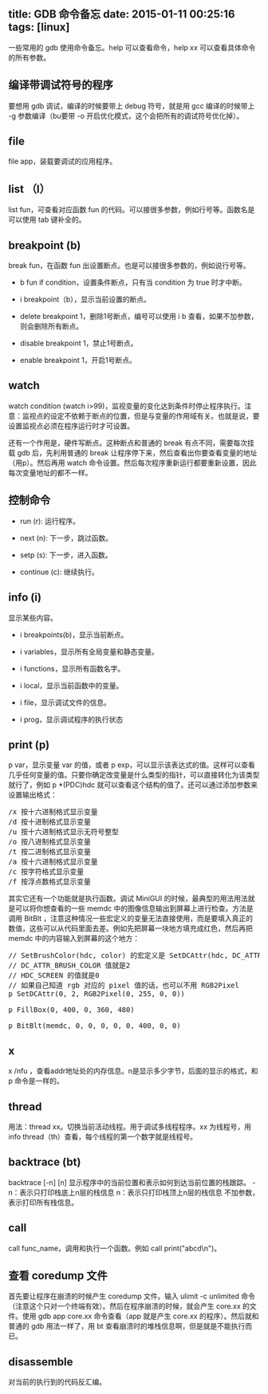 title: GDB 命令备忘
date: 2015-01-11 00:25:16
tags: [linux]
---

一些常用的 gdb 使用命令备忘。help 可以查看命令，help xx 可以查看具体命令的所有参数。

## 编译带调试符号的程序
要想用 gdb 调试，编译的时候要带上 debug 符号，就是用 gcc 编译的时候带上 -g 参数编译（bu要带 -o 开启优化模式，这个会把所有的调试符号优化掉）。

## file 
file app，装载要调试的应用程序。

## list （l）
list fun，可查看对应函数 fun 的代码。可以接很多参数，例如行号等。函数名是可以使用 tab 键补全的。

## breakpoint (b)
break fun，在函数 fun 出设置断点。也是可以接很多参数的，例如说行号等。

* b fun if condition，设置条件断点，只有当 condition 为 true 时才中断。

* i breakpoint（b），显示当前设置的断点。

* delete breakpoint 1，删除1号断点，编号可以使用 i b 查看，如果不加参数，则会删除所有断点。

* disable breakpoint 1，禁止1号断点。

* enable breakpoint 1，开启1号断点。

## watch
watch condition (watch i>99)，监视变量的变化达到条件时停止程序执行。注意：监视点的设定不依赖于断点的位置，但是与变量的作用域有关。也就是说，要设置监视点必须在程序运行时才可设置。

还有一个作用是，硬件写断点。这种断点和普通的 break 有点不同，需要每次挂载 gdb 后，先利用普通的 break 让程序停下来，然后查看出你要查看变量的地址（用p）。然后再用 watch 命令设置。然后每次程序重新运行都要重新设置，因此每次变量地址的都不一样。

## 控制命令
* run (r): 运行程序。

* next (n): 下一步，跳过函数。

* setp (s): 下一步，进入函数。

* continue (c): 继续执行。

## info (i)
显示某些内容。

* i breakpoints(b)，显示当前断点。

* i variables，显示所有全局变量和静态变量。

* i functions，显示所有函数名字。

* i local，显示当前函数中的变量。

* i file，显示调试文件的信息。

* i prog，显示调试程序的执行状态

## print (p)
p var，显示变量 var 的值，或者 p exp，可以显示该表达式的值。这样可以查看几乎任何变量的值。只要你确定改变量是什么类型的指针，可以直接转化为该类型就行了，例如 p *(PDC)hdc 就可以查看这个结构的值了。还可以通过添加参数来设置输出格式：

<pre>
/x 按十六进制格式显示变量
/d 按十进制格式显示变量
/u 按十六进制格式显示无符号整型
/o 按八进制格式显示变量
/t 按二进制格式显示变量
/a 按十六进制格式显示变量
/c 按字符格式显示变量
/f 按浮点数格式显示变量
</pre>

其实它还有一个功能就是执行函数。调试 MiniGUI 的时候，最典型的用法用法就是可以将你想查看的一些 memdc 中的图像信息输出到屏幕上进行检查。方法是调用 BitBlt ，注意这种情况一些宏定义的变量无法直接使用，而是要填入真正的数值，这些可以从代码里面去差。例如先把屏幕一块地方填充成红色，然后再把 memdc 中的内容输入到屏幕的这个地方：

<pre config="brush:bash;toolbar:false;">
// SetBrushColor(hdc, color) 的宏定义是 SetDCAttr(hdc, DC_ATTR_BRUSH_COLOR, color)
// DC_ATTR_BRUSH_COLOR 值就是2
// HDC_SCREEN 的值就是0
// 如果自己知道 rgb 对应的 pixel 值的话，也可以不用 RGB2Pixel
p SetDCAttr(0, 2, RGB2Pixel(0, 255, 0, 0))

p FillBox(0, 400, 0, 360, 480)
 
p BitBlt(memdc, 0, 0, 0, 0, 0, 400, 0, 0)
</pre>

## x 
x /nfu <addr>，查看addr地址处的内存信息。n是显示多少字节，后面的显示的格式，和 p 命令是一样的。

## thread 
用法：thread xx。切换当前活动线程。用于调试多线程程序。xx 为线程号，用 info thread（th）查看，每个线程的第一个数字就是线程号。 

## backtrace (bt)
backtrace [-n] [n] 显示程序中的当前位置和表示如何到达当前位置的栈跟踪。
-n：表示只打印栈底上n层的栈信息
 n：表示只打印栈顶上n层的栈信息
不加参数，表示打印所有栈信息。

## call 
call func_name，调用和执行一个函数。例如 call print("abcd\n")。

## 查看 coredump 文件
首先要让程序在崩溃的时候产生 coredump 文件。输入 ulimit -c unlimited 命令（注意这个只对一个终端有效）。然后在程序崩溃的时候，就会产生 core.xx 的文件。使用 gdb app core.xx 命令查看（app 就是产生 core.xx 的程序）。然后就和普通的 gdb 用法一样了，用 bt 查看崩溃时的堆栈信息啊，但是就是不能执行而已。

## disassemble
对当前的执行到的代码反汇编。
